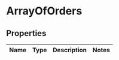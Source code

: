 # ArrayOfOrders

## Properties
Name | Type | Description | Notes
------------ | ------------- | ------------- | -------------
